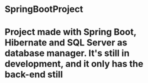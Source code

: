 # SpringBootProject
# Project made with Spring Boot, Hibernate and SQL Server as database manager. It's still in development, and it only has the back-end still
